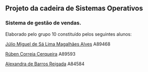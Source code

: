 ## Projeto da cadeira de **Sistemas Operativos** 

### Sistema de gestão de vendas.

Elaborado pelo grupo 10 constituído pelos seguintes alunos:

[Júlio Miguel de Sá Lima Magalhães Alves](https://github.com/juliomiguelalves) A89468

[Rúben Correia Cerqueira](https://github.com/Elstryker) A89593

[Alexandra de Barros Reigada](https://github.com/Alexandra2899) A84584 


